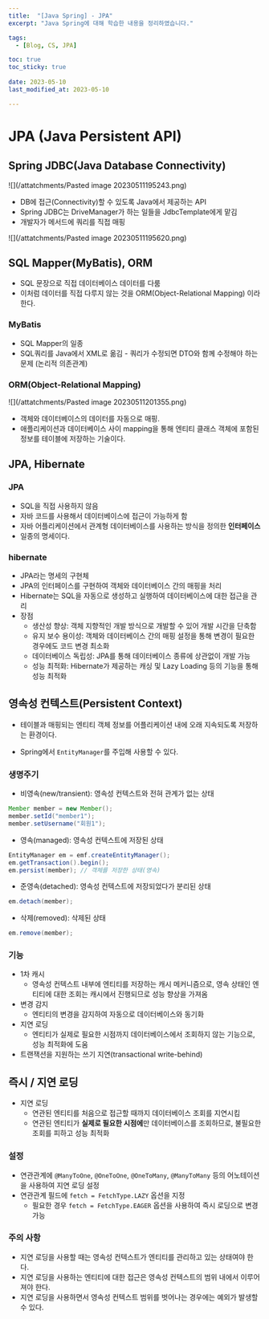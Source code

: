 ```yaml
---
title:  "[Java Spring] - JPA"
excerpt: "Java Spring에 대해 학습한 내용을 정리하였습니다."

tags:
  - [Blog, CS, JPA]

toc: true
toc_sticky: true
 
date: 2023-05-10
last_modified_at: 2023-05-10

---
```


# JPA (Java Persistent API)

## Spring JDBC(Java Database Connectivity)

![](/attatchments/Pasted image 20230511195243.png)

- DB에 접근(Connectivity)할 수 있도록 Java에서 제공하는 API
- Spring JDBC는 DriveManager가 하는 일들을 JdbcTemplate에게 맡김
- 개발자가 메서드에 쿼리를 직접 매핑

![](/attatchments/Pasted image 20230511195620.png)


## SQL Mapper(MyBatis), ORM

- SQL 문장으로 직접 데이터베이스 데이터를 다룸
- 이처럼 데이터를 직접 다루지 않는 것을 ORM(Object-Relational Mapping) 이라 한다.

### MyBatis 

- SQL Mapper의 일종
- SQL쿼리를 Java에서 XML로 옮김
- 쿼리가 수정되면 DTO와 함께 수정해야 하는 문제 (논리적 의존관계)

### ORM(Object-Relational Mapping)

![](/attatchments/Pasted image 20230511201355.png)

- 객체와 데이터베이스의 데이터를 자동으로 매핑.
- 애플리케이션과 데이터베이스 사이 mapping을 통해 엔티티 클래스 객체에 포함된 정보를 테이블에 저장하는 기술이다.

## JPA, Hibernate

### JPA

- SQL을 직접 사용하지 않음
- 자바 코드를 사용해서 데이터베이스에 접근이 가능하게 함
- 자바 어플리케이션에서 관계형 데이터베이스를 사용하는 방식을 정의한 **인터페이스**
- 일종의 명세이다.

### hibernate

- JPA라는 명세의 구현체
- JPA의 인터페이스를 구현하여 객체와 데이터베이스 간의 매핑을 처리
- Hibernate는 SQL을 자동으로 생성하고 실행하여 데이터베이스에 대한 접근을 관리
- 장점
	- 생산성 향상: 객체 지향적인 개발 방식으로 개발할 수 있어 개발 시간을 단축함
	-   유지 보수 용이성: 객체와 데이터베이스 간의 매핑 설정을 통해 변경이 필요한 경우에도 코드 변경 최소화
	-   데이터베이스 독립성: JPA를 통해 데이터베이스 종류에 상관없이 개발 가능
	-   성능 최적화: Hibernate가 제공하는 캐싱 및 Lazy Loading 등의 기능을 통해 성능 최적화

## 영속성 컨텍스트(Persistent Context)

- 테이블과 매핑되는 엔티티 객체 정보를 어플리케이션 내에 오래 지속되도록 저장하는 환경이다.

- Spring에서 `EntityManager`를 주입해 사용할 수 있다.


### 생명주기

-   비영속(new/transient): 영속성 컨텍스트와 전혀 관계가 없는 상태

```java
Member member = new Member();
member.setId("member1");
member.setUsername("회원1");
```

-   영속(managed): 영속성 컨텍스트에 저장된 상태

```java
EntityManager em = emf.createEntityManager();
em.getTransaction().begin();
em.persist(member); // 객체를 저장한 상태(영속)
```

-   준영속(detached): 영속성 컨텍스트에 저장되었다가 분리된 상태

```java
em.detach(member);
```

-   삭제(removed): 삭제된 상태

```java
em.remove(member);
```

### 기능

-   1차 캐시
	- 영속성 컨텍스트 내부에 엔티티를 저장하는 캐시 메커니즘으로, 영속 상태인 엔티티에 대한 조회는 캐시에서 진행되므로 성능 향상을 가져옴
-   변경 감지
	- 엔티티의 변경을 감지하여 자동으로 데이터베이스와 동기화
-   지연 로딩
	- 엔티티가 실제로 필요한 시점까지 데이터베이스에서 조회하지 않는 기능으로, 성능 최적화에 도움
- 트랜잭션을 지원하는 쓰기 지연(transactional write-behind)

## 즉시 / 지연 로딩

-   지연 로딩
	- 연관된 엔티티를 처음으로 접근할 때까지 데이터베이스 조회를 지연시킴
	- 연관된 엔티티가 **실제로 필요한 시점에**만 데이터베이스를 조회하므로, 불필요한 조회를 피하고 성능 최적화

### 설정

-   연관관계에 `@ManyToOne`, `@OneToOne`, `@OneToMany`, `@ManyToMany` 등의 어노테이션을 사용하여 지연 로딩 설정
-   연관관계 필드에 `fetch = FetchType.LAZY` 옵션을 지정
	-   필요한 경우 `fetch = FetchType.EAGER` 옵션을 사용하여 즉시 로딩으로 변경 가능 

### 주의 사항

-   지연 로딩을 사용할 때는 영속성 컨텍스트가 엔티티를 관리하고 있는 상태여야 한다.
-   지연 로딩을 사용하는 엔티티에 대한 접근은 영속성 컨텍스트의 범위 내에서 이루어져야 한다.
-   지연 로딩을 사용하면서 영속성 컨텍스트 범위를 벗어나는 경우에는 예외가 발생할 수 있다.